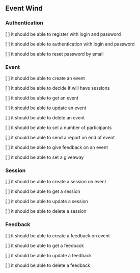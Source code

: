 ## Event Wind

### Authentication

[ ] it should be able to register with login and password

[ ] it should be able to authentication with login and password

[ ] it should be able to reset password by email

### Event

[ ] it should be able to create an event

[ ] it should be able to decide if will have sessions

[ ] it should be able to get an event

[ ] it should be able to update an event

[ ] it should be able to delete an event

[ ] it should be able to set a number of participants

[ ] it should be able to send a report on end of event

[ ] it should be able to give feedback on an event

[ ] it should be able to set a giveaway

### Session

[ ] it should be able to create a session on event

[ ] it should be able to get a session

[ ] it should be able to update a session

[ ] it should be able to delete a session

### Feedback

[ ] it should be able to create a feedback on event

[ ] it should be able to get a feedback

[ ] it should be able to update a feedback

[ ] it should be able to delete a feedback
